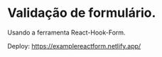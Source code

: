 # Validação de formulário.
Usando a ferramenta React-Hook-Form.

Deploy: https://examplereactform.netlify.app/

